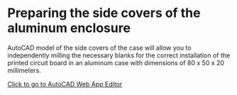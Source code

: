 # Preparing the side covers of the aluminum enclosure

AutoCAD model of the side covers of the case will allow you to independently milling the necessary blanks for the correct installation of the printed circuit board in an aluminum case with dimensions of 80 x 50 x 20 millimeters.

[Click to go to AutoCAD Web App Editor](https://web.autocad.com/acad/me/sid/shares/drawings/4d117c3e-47f8-4bcc-8553-9ab88a6827bd/editor)